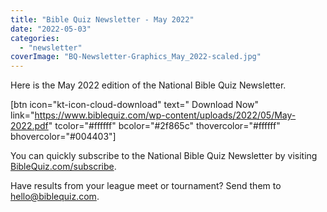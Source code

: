 ```yaml
---
title: "Bible Quiz Newsletter - May 2022"
date: "2022-05-03"
categories: 
  - "newsletter"
coverImage: "BQ-Newsletter-Graphics_May_2022-scaled.jpg"
---
```


Here is the May 2022 edition of the National Bible Quiz Newsletter.

\[btn icon="kt-icon-cloud-download" text=" Download Now" link="https://www.biblequiz.com/wp-content/uploads/2022/05/May-2022.pdf" tcolor="#ffffff" bcolor="#2f865c" thovercolor="#ffffff" bhovercolor="#004403"\]

You can quickly subscribe to the National Bible Quiz Newsletter by visiting [BibleQuiz.com/subscribe](https://www.biblequiz.com/subscribe).

Have results from your league meet or tournament? Send them to [hello@biblequiz.com](mailto:hello@biblequiz.com).
